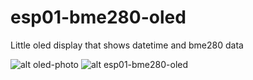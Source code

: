 # esp01-bme280-oled
Little oled display that shows datetime and bme280 data

![alt oled-photo](https://i.imgur.com/mRxBX8X.png)
![alt esp01-bme280-oled](https://i.imgur.com/yWu3FJT.png)
